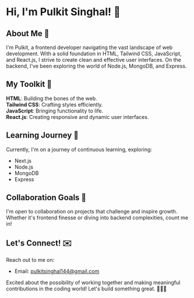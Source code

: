 
# Hi, I'm Pulkit Singhal! 👋

## About Me 📜
I'm Pulkit, a frontend developer navigating the vast landscape of web development. With a solid foundation in HTML, Tailwind CSS, JavaScript, and React.js, I strive to create clean and effective user interfaces. On the backend, I've been exploring the world of Node.js, MongoDB, and Express.


##  My Toolkit 🔧
__HTML__: Building the bones of the web.  
__Tailwind CSS__: Crafting styles efficiently.  
__JavaScript__: Bringing functionality to life.  
__React.js__: Creating responsive and dynamic user interfaces.
## Learning Journey 🌱
Currently, I'm on a journey of continuous learning, exploring:

- Next.js
- Node.js
- MongoDB
- Express
## Collaboration Goals 💼
I'm open to collaboration on projects that challenge and inspire growth. Whether it's frontend finesse or diving into backend complexities, count me in!
## Let's Connect! ✉️
Reach out to me on:

- Email: pulkitsinghal144@gmail.com

Excited about the possibility of working together and making meaningful contributions in the coding world! Let's build something great. 👨‍💻✨
